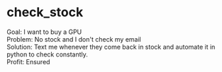 # check_stock

Goal: I want to buy a GPU   
Problem: No stock and I don't check my email   
Solution: Text me whenever they come back in stock and automate it in python to check constantly.   
Profit: Ensured
